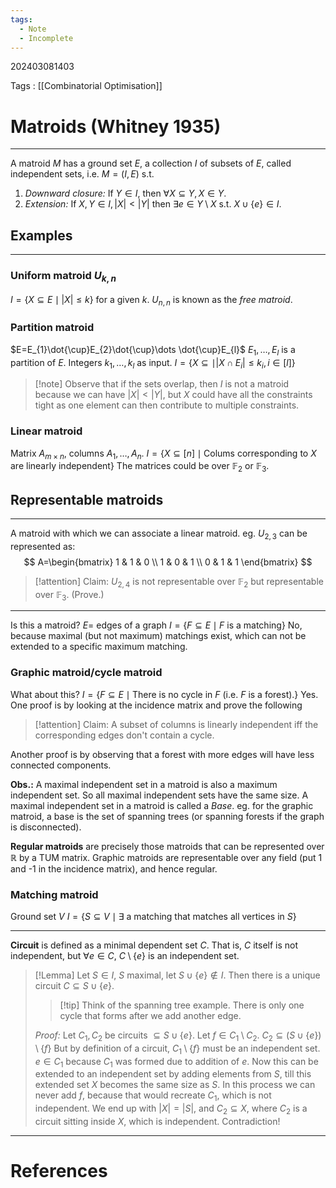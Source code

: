 ```yaml
---
tags:
  - Note
  - Incomplete
---
```

202403081403

Tags : [[Combinatorial Optimisation]]
# Matroids (Whitney 1935)
---
A matroid $M$ has a ground set $E$, a collection $I$ of subsets of $E$, called independent sets, i.e. $M=(I,E)$ s.t.
1. *Downward closure:* If $Y\in I$, then $\forall X\subseteq Y, X \in Y$.
2. *Extension:* If $X,Y\in I, |X|<|Y|$ then $\exists e\in Y\setminus X$ s.t. $X\cup \{ e \}\in I$.

## Examples
---
### Uniform matroid $U_{k,n}$
$I=\{ X\subseteq E\mid |X|\leq k \}$ for a given $k$.
$U_{n,n}$ is known as the *free matroid*.

### Partition matroid
$E=E_{1}\dot{\cup}E_{2}\dot{\cup}\dots \dot{\cup}E_{l}$
$E_{1},\dots,E_{l}$ is a partition of $E$.
Integers $k_{1},\dots ,k_{l}$ as input.
$I=\{ X\subseteq \mid |X\cap E_{i}|\leq k_{i}, i\in[l] \}$

> [!note] Observe that if the sets overlap, then $I$ is not a matroid because we can have $|X|<|Y|$, but $X$ could have all the constraints tight as one element can then contribute to multiple constraints.

### Linear matroid
Matrix $A_{m\times n}$, columns $A_{1},\dots,A_{n}$.
$I=\{ X\subseteq[n]\mid \text{Colums corresponding to }X\text{ are linearly independent} \}$
The matrices could be over $\mathbb{F}_{2}$ or $\mathbb{F}_{3}$.

## Representable matroids
---
A matroid with which we can associate a linear matroid.
eg. $U_{2,3}$ can be represented as:
$$
A=\begin{bmatrix}
1 & 1 & 0 \\
1 & 0 & 1 \\
0 & 1 & 1
\end{bmatrix}
$$
> [!attention] Claim: $U_{2,4}$ is not representable over $\mathbb{F}_{2}$ but representable over $\mathbb{F}_{3}$. (Prove.)

---
Is this a matroid?
$E=$ edges of a graph
$I=\{ F\subseteq E\mid F\text{ is a matching} \}$
No, because maximal (but not maximum) matchings exist, which can not be extended to a specific maximum matching.

### Graphic matroid/cycle matroid
What about this?
$I=\{ F\subseteq E\mid \text{There is no cycle in }F\text{ (i.e. }F\text{ is a forest).} \}$
Yes.
One proof is by looking at the incidence matrix and prove the following
> [!attention] Claim: A subset of columns is linearly independent iff the corresponding edges don't contain a cycle.

Another proof is by observing that a forest with more edges will have less connected components.

**Obs.:** A maximal independent set in a matroid is also a maximum independent set. So all maximal independent sets have the same size.
A maximal independent set in a matroid is called a *Base*.
eg. for the graphic matroid, a base is the set of spanning trees (or spanning forests if the graph is disconnected).

**Regular matroids** are precisely those matroids that can be represented over $\mathbb{R}$ by a TUM matrix. 
Graphic matroids are representable over any field (put 1 and -1 in the incidence matrix), and hence regular.

### Matching matroid
Ground set $V$
$I=\{ S\subseteq V\mid \exists \text{ a matching that matches all vertices in }S \}$

---
**Circuit** is defined as a minimal dependent set $C$. That is, $C$ itself is not independent, but $\forall e\in C$, $C\setminus \{ e \}$ is an independent set.

> [!Lemma] Let $S\in I$, $S$ maximal, let $S\cup \{ e \}\not\in I$. Then there is a unique circuit $C\subseteq S\cup \{ e \}$.
> 
> > [!tip] Think of the spanning tree example. There is only one cycle that forms after we add another edge.
> 
> *Proof:* Let $C_{1},C_{2}$ be circuits $\subseteq S\cup \{ e \}$.
> Let $f\in C_{1}\setminus C_{2}$.
> $C_{2}\subseteq (S\cup \{ e \})\setminus \{ f \}$
> But by definition of a circuit, $C_{1}\setminus \{ f \}$ must be an independent set.
> $e\in C_{1}$ because $C_{1}$ was formed due to addition of $e$.
> Now this can be extended to an independent set by adding elements from $S$, till this extended set $X$ becomes the same size as $S$. In this process we can never add $f$, because that would recreate $C_{1}$, which is not independent.
> We end up with $|X|=|S|$, and $C_{2}\subseteq X$, where $C_{2}$ is a circuit sitting inside $X$, which is independent. Contradiction!


---
# References
